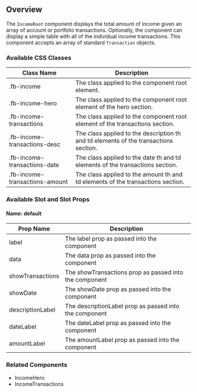 ## Overview

The `IncomeRoot` component displays the total amount of income given an array of account or portfolio transactions. Optionally, the component can display a simple table with all of the individual income transactions. This component accepts an array of standard `Transaction` objects.

### Available CSS Classes

| Class Name | Description |
| ---------- | ----------- |
| .fb-income | The class applied to the component root element. |
| .fb-income-hero | The class applied to the component root element of the hero section. |
| .fb-income-transactions | The class applied to the component root element of the transactions section. |
| .fb-income-transactions-desc | The class applied to the description th and td elements of the transactions section. |
| .fb-income-transactions-date | The class applied to the date th and td elements of the transactions section. |
| .fb-income-transactions-amount | The class applied to the amount th and td elements of the transactions section. |

### Available Slot and Slot Props

#### Name: default

| Prop Name | Description |
| ----- | ----------- |
| label | The label prop as passed into the component |
| data | The data prop as passed into the component |
| showTransactions | The showTransactions prop as passed into the component |
| showDate | The showDate prop as passed into the component |
| descriptionLabel | The descriptionLabel prop as passed into the component |
| dateLabel | The dateLabel prop as passed into the component |
| amountLabel | The amountLabel prop as passed into the component |


### Related Components
- IncomeHero
- IncomeTransactions